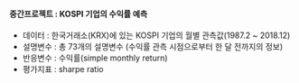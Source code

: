 #### 중간프로젝트 : KOSPI 기업의 수익률 예측

- 데이터 : 한국거래소(KRX)에 있는 KOSPI 기업의 월별 관측값(1987.2 ~ 2018.12)
- 설명변수 : 총 73개의 설명변수 (수익률 관측 시점으로부터 한 달 전까지의 정보)
- 반응변수 : 수익률(simple monthly return)
- 평가지표 : sharpe ratio
